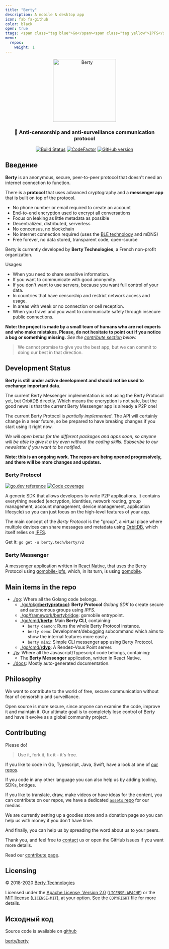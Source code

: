 ```yaml
---
title: "Berty"
description: A mobile & desktop app
icon: fab fa-github
color: black
open: true
ttags: <span class="tag blue">Go</span><span class="tag yellow">IPFS</span><span class="tag blue">Libp2p</span><span class="tag yellow">Gomobile</span><span class="tag blue">React Native</span><span class="tag pink">Cryptography</span><span class="tag blue">Bluetooth</span>
menu:
  repos:
    weight: 1
---
```


<div align="center">
  <img src="https://berty.tech/img/berty.svg" alt="Berty" title="Berty" height="200px" />
</div>

<h3 align="center">🤝 Anti-censorship and anti-surveillance communication protocol</h3>

<p align="center">
  <a href="https://buildkite.com/berty/main"><img src="https://badge.buildkite.com/331d828ccb643f90f6302b13ea77ab716ec78d6631af54c987.svg?branch=master" alt="Build Status"></a>
  <a href="https://www.codefactor.io/repository/github/berty/berty"><img src="https://www.codefactor.io/repository/github/berty/berty/badge?s=bf5885a3b2782ead81d91cd423915f2e9ddc9196" alt="CodeFactor" /></a>
  <!--<a href="https://goreportcard.com/report/berty/berty"><img src="https://goreportcard.com/badge/berty/berty" alt="Go Report Card"></a>-->
  <a href="https://github.com/berty/berty/releases"><img src="https://badge.fury.io/gh/berty%2Fberty.svg" alt="GitHub version"></a>
</p>

## Введение

**Berty** is an anonymous, secure, peer-to-peer protocol that doesn't need an internet connection to function.

There is a **protocol** that uses advanced cryptography and a **messenger app** that is built on top of the protocol.

- No phone number or email required to create an account
- End-to-end encryption used to encrypt all conversations
- Focus on leaking as little metadata as possible
- Decentralized, distributed, serverless
- No concensus, no blockchain
- No internet connection required (uses the [BLE technology](https://en.wikipedia.org/wiki/Bluetooth_Low_Energy) and mDNS)
- Free forever, no data stored, transparent code, open-source

Berty is currently developed by **Berty Technologies**, a French non-profit organization.

Usages:
- When you need to share sensitive information.
- If you want to communicate with good anonymity.
- If you don't want to use servers, because you want full control of your data.
- In countries that have censorship and restrict network access and usage.
- In areas with weak or no connection or cell reception.
- When you travel and you want to communicate safely through insecure public connections.

**Note: the project is made by a small team of humans who are not experts and who make mistakes. Please, do not hesitate to point out if you notice a bug or something missing.** _See the [contribute section](#contributing) below._

> We cannot promise to give you the best app, but we can commit to doing our best in that direction.

## Development Status

**Berty is still under active development and should not be used to exchange important data**.

The current Berty Messenger implementation is not using the Berty Protocol yet, but OrbitDB directly. Which means the encryption is not safe, but the good news is that the current Berty Messenger app is already a P2P one!

The current Berty Protocol is _partially implemented_. The API will certainly change in a near future, so be prepared to have breaking changes if you start using it right now.

_We will open betas for the different packages and apps soon, so anyone will be able to give it a try even without the coding skills. Subscribe to our newsletter if you want to be notified._

**Note: this is an ongoing work. The repos are being opened progressively, and there will be more changes and updates.**


### Berty Protocol

<a href="https://pkg.go.dev/berty.tech/berty/v2"><img src="https://img.shields.io/badge/go.dev-reference-007d9c?logo=go&logoColor=white" alt="go.dev reference"></a>
<a href="https://codecov.io/gh/berty/berty"><img src="https://codecov.io/gh/berty/berty/branch/master/graph/badge.svg?token=rBPpNHNNow" alt="Code coverage"></a>
<!-- [![go.dev reference](https://img.shields.io/badge/go.dev-reference-007d9c?logo=go&logoColor=white)](https://pkg.go.dev/berty.tech/berty/v2)
[![Code coverage](https://codecov.io/gh/berty/berty/branch/master/graph/badge.svg?token=rBPpNHNNow)](https://codecov.io/gh/berty/berty) -->


A generic SDK that allows developers to write P2P applications. It contains everything needed (encryption, identities, network routing, group management, account management, device management, application lifecycle) so you can just focus on the high-level features of your app.

The main concept of the _Berty Protocol_ is the "group", a virtual place where multiple devices can share messages and metadata using [OrbitDB](https://github.com/orbitdb), which itself relies on [IPFS](https://ipfs.io/).

Get it: `go get -u berty.tech/berty/v2`

### Berty Messenger

A messenger application written in [React Native](https://reactnative.dev/), that uses the Berty Protocol using [gomobile-ipfs](https://github.com/ipfs-shipyard/gomobile-ipfs), which, in its turn, is using [gomobile](https://github.com/golang/mobile).

## Main items in the repo

* [./go](https://github.com/berty/berty/tree/master/go): Where all the Golang code belongs.
    * [./go/pkg/**bertyprotocol**](https://github.com/berty/berty/tree/master/go/pkg/bertyprotocol): **Berty Protocol** _Golang SDK_ to create secure and autonomous groups using _IPFS_.
    * [./go/framework/bertybridge](https://github.com/berty/berty/tree/master/go/framework/bertybridge): gomobile entrypoint.
    * [./go/cmd/**berty**](https://github.com/berty/berty/tree/master/go/cmd/berty): Main **Berty CLI**, containing:
        * `berty daemon`: Runs the whole Berty Protocol instance.
        * `berty demo`: Development/debugging subcommand which aims to show the internal features more easily.
        * `berty mini`: Simple CLI messenger app using Berty Protocol.
    * [./go/cmd/**rdvp**](https://github.com/berty/berty/tree/master/go/cmd/rdvp): A Rendez-Vous Point server.
* [./js](https://github.com/berty/berty/tree/master/js): Where all the Javascript/Typescript code belongs, containing:
    * The **Berty Messenger** application, written in React Native.
* [./docs](https://github.com/berty/berty/tree/master/docs): Mostly auto-generated documentation.

## Philosophy

We want to contribute to the world of free, secure communication without fear of censorship and surveillance.

Open source is more secure, since anyone can examine the code, improve it and maintain it. Our ultimate goal is to completely lose control of Berty and have it evolve as a global community project.

## Contributing

Please do!

> Use it, fork it, fix it - it's free.

If you like to code in Go, Typescript, Java, Swift, have a look at one of [our repos](https://github.com/berty).

If you code in any other language you can also help us by adding tooling, SDKs, bridges.

If you like to translate, draw, make videos or have ideas for the content, you can contribute on our repos, we have a dedicated [`assets` repo](https://github.com/berty/assets) for our medias.

We are currently setting up a goodies store and a donation page so you can help us with money if you don't have time.

And finally, you can help us by spreading the word about us to your peers.

Thank you, and feel free to [contact](https://berty.tech/contact) us or open the GitHub issues if you want more details.

Read our [contribute page](https://berty.tech/contribute).


## Licensing

© 2018-2020 [Berty Technologies](https://berty.tech)

Licensed under the [Apache License, Version 2.0](https://www.apache.org/licenses/LICENSE-2.0) ([`LICENSE-APACHE`](https://github.com/berty/berty/blob/master/LICENSE-APACHE)) or the [MIT license](https://opensource.org/licenses/MIT) ([`LICENSE-MIT`](https://github.com/berty/berty/blob/master/LICENSE-MIT)), at your option. See the [`COPYRIGHT`](https://github.com/berty/berty/blob/master/COPYRIGHT) file for more details.


## Исходный код
Source code is available on [github](https://github.com/berty/berty)

<a class="btn btn-bty btn-grack" href="https://github.com/berty/berty"><i class="fab fa-github"></i>berty/berty</a>
